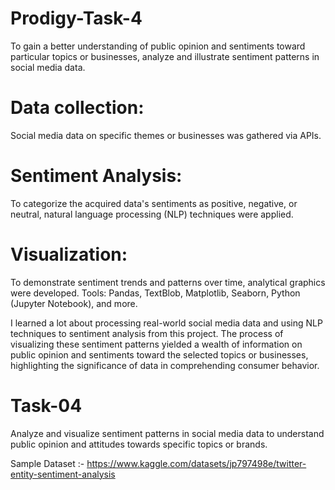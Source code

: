 # Prodigy-Task-4
To gain a better understanding of public opinion and sentiments toward particular topics or businesses, analyze and illustrate sentiment patterns in social media data.

# Data collection: 
Social media data on specific themes or businesses was gathered via APIs.
# Sentiment Analysis: 
To categorize the acquired data's sentiments as positive, negative, or neutral, natural language processing (NLP) techniques were applied.
# Visualization: 
To demonstrate sentiment trends and patterns over time, analytical graphics were developed.
Tools: Pandas, TextBlob, Matplotlib, Seaborn, Python (Jupyter Notebook), and more.

I learned a lot about processing real-world social media data and using NLP techniques to sentiment analysis from this project. The process of visualizing these sentiment patterns yielded a wealth of information on public opinion and sentiments toward the selected topics or businesses, highlighting the significance of data in comprehending consumer behavior. 

# Task-04
Analyze and visualize sentiment patterns in social media data to understand public opinion and attitudes towards specific topics or brands.

Sample Dataset :- https://www.kaggle.com/datasets/jp797498e/twitter-entity-sentiment-analysis
